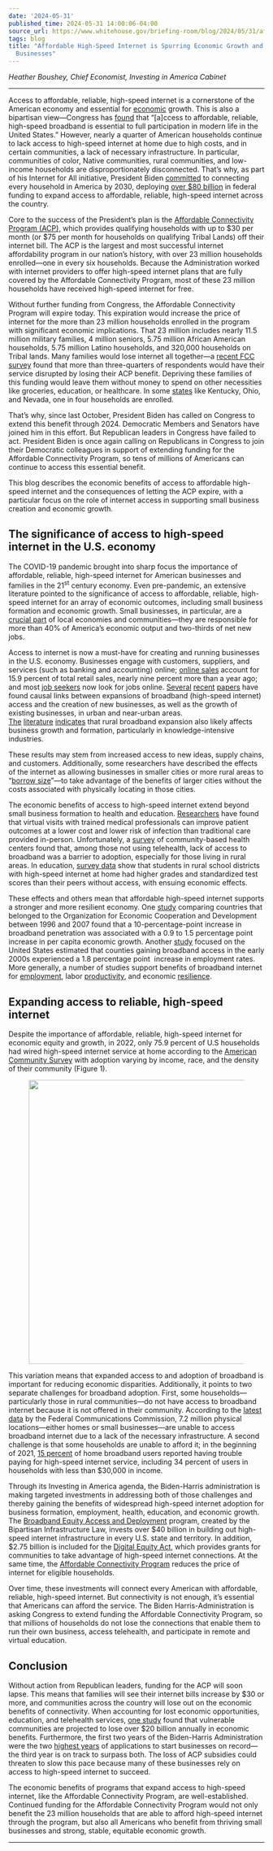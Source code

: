 ```yaml
---
date: '2024-05-31'
published_time: 2024-05-31 14:00:06-04:00
source_url: https://www.whitehouse.gov/briefing-room/blog/2024/05/31/affordable-high-speed-internet-is-spurring-economic-growth-and-boosting-small-businesses/
tags: blog
title: "Affordable High-Speed Internet is Spurring Economic Growth and Boosting Small\_\
  Businesses"
---
```

 
*Heather Boushey, Chief Economist, Investing in America Cabinet*

------------------------------------------------------------------------

Access to affordable, reliable, high-speed internet is a cornerstone of
the American economy and essential for
[economic](https://www.whitehouse.gov/cea/written-materials/2021/11/06/bringing-infrastructure-into-the-21st-century/)
growth. This is also a bipartisan view—Congress has
[found](https://uscode.house.gov/view.xhtml?path=/prelim@title47/chapter16&edition=prelim)
that “\[a\]ccess to affordable, reliable, high-speed broadband is
essential to full participation in modern life in the United States.”
However, nearly a quarter of American households continue to lack access
to high-speed internet at home due to high costs, and in certain
communities, a lack of necessary infrastructure. In particular,
communities of color, Native communities, rural communities, and
low-income households are disproportionately disconnected. That’s why,
as part of his Internet for All initiative, President Biden
[committed](https://www.whitehouse.gov/briefing-room/speeches-remarks/2023/06/26/remarks-by-president-biden-on-broadband-investments/)
to connecting every household in America by 2030, deploying [over $80
billion](https://www.whitehouse.gov/invest/?utm_source=invest.gov) in
federal funding to expand access to affordable, reliable, high-speed
internet across the country.

Core to the success of the President’s plan is the [Affordable
Connectivity Program (ACP),](https://www.fcc.gov/acp) which provides
qualifying households with up to $30 per month (or $75 per month for
households on qualifying Tribal Lands) off their internet bill. The ACP
is the largest and most successful internet affordability program in our
nation’s history, with over 23 million households enrolled—one in every
six households. Because the Administration worked with internet
providers to offer high-speed internet plans that are fully covered by
the Affordable Connectivity Program, most of these 23 million households
have received high-speed internet for free.

Without further funding from Congress, the Affordable Connectivity
Program will expire today. This expiration would increase the price of
internet for the more than 23 million households enrolled in the program
with significant economic implications. That 23 million includes nearly
11.5 million military families, 4 million seniors, 5.75 million African
American households, 5.75 million Latino households, and 320,000
households on Tribal lands. Many families would lose internet all
together—a [recent FCC survey](https://www.fcc.gov/acp-survey) found
that more than three-quarters of respondents would have their service
disrupted by losing their ACP benefit. Depriving these families of this
funding would leave them without money to spend on other necessities
like groceries, education, or healthcare. In some
[states](https://www.whitehouse.gov/briefing-room/statements-releases/2024/05/01/fact-sheet-biden-harris-administration-continues-to-call-on-congressional-republicans-and-internet-service-providers-to-keep-americans-connected-as-the-affordable-connectivity-program-enters-final-mo/)
like Kentucky, Ohio, and Nevada, one in four households are enrolled.

That’s why, since last October, President Biden has called on Congress
to extend this benefit through 2024. Democratic Members and Senators
have joined him in this effort. But Republican leaders in Congress have
failed to act. President Biden is once again calling on Republicans in
Congress to join their Democratic colleagues in support of extending
funding for the Affordable Connectivity Program, so tens of millions of
Americans can continue to access this essential benefit.

This blog describes the economic benefits of access to affordable
high-speed internet and the consequences of letting the ACP expire, with
a particular focus on the role of internet access in supporting small
business creation and economic growth.

## **The significance of access to high-speed internet in the U.S. economy**

The COVID-19 pandemic brought into sharp focus the importance of
affordable, reliable, high-speed internet for American businesses and
families in the 21<sup>st</sup> century economy. Even pre-pandemic, an
extensive literature pointed to the significance of access to
affordable, reliable, high-speed internet for an array of economic
outcomes, including small business formation and economic growth. Small
businesses, in particular, are a [crucial
part](https://www.sba.gov/article/2023/12/05/us-small-business-administration-announces-first-ever-season-small-business-campaign)
of local economies and communities—they are responsible for more than
40% of America’s economic output and two-thirds of net new jobs.

Access to internet is now a must-have for creating and running
businesses in the U.S. economy. Businesses engage with customers,
suppliers, and services (such as banking and accounting) online; [online
sales](https://www.census.gov/retail/mrts/www/data/pdf/ec_current.pdf)
account for 15.9 percent of total retail sales, nearly nine percent more
than a year ago; and most [job
seekers](https://www.bls.gov/opub/mlr/2017/beyond-bls/online-job-search-the-new-normal.htm)
now look for jobs online.
[Several](https://academic.oup.com/joeg/article/23/1/139/6573380#394981557) [recent](https://rsaiconnect.onlinelibrary.wiley.com/doi/abs/10.1111/pirs.12626) [papers](https://onlinelibrary.wiley.com/doi/abs/10.1093/ajae/aaw082) have
found causal links between expansions of broadband (high-speed internet)
access and the creation of new businesses, as well as the growth of
existing businesses, in urban and near-urban areas.
[The](https://onlinelibrary.wiley.com/doi/abs/10.1111/ajae.12259) [literature](https://academic.oup.com/joeg/article/23/1/139/6573380#394981557) [indicates](https://rsaiconnect.onlinelibrary.wiley.com/doi/abs/10.1111/pirs.12626) that
rural broadband expansion also likely affects business growth and
formation, particularly in knowledge-intensive industries.

These results may stem from increased access to new ideas, supply
chains, and customers. Additionally, some researchers have described the
effects of the internet as allowing businesses in smaller cities or more
rural areas to “[borrow
size](https://www.tandfonline.com/doi/full/10.1080/00343404.2019.1699238)”—to
take advantage of the benefits of larger cities without the costs
associated with physically locating in those cities.

The economic benefits of access to high-speed internet extend beyond
small business formation to health and education.
[Researchers](https://pubmed.ncbi.nlm.nih.gov/16620167/) have found that
virtual visits with trained medical professionals can improve patient
outcomes at a lower cost and lower risk of infection than traditional
care provided in-person. Unfortunately, a
[survey](https://www.healthaffairs.org/doi/10.1377/hlthaff.2018.05125)
of community-based health centers found that, among those not using
telehealth, lack of access to broadband was a barrier to adoption,
especially for those living in rural areas. In education, [survey
data](https://quello.msu.edu/wp-content/uploads/2020/03/Broadband_Gap_Quello_Report_MSU.pdf)
show that students in rural school districts with high-speed internet at
home had higher grades and standardized test scores than their peers
without access, with ensuing economic effects.

These effects and others mean that affordable high-speed internet
supports a stronger and more resilient economy. One
[study](https://doi.org/10.1111/j.1468-0297.2011.02420.x) comparing
countries that belonged to the Organization for Economic Cooperation and
Development between 1996 and 2007 found that a 10-percentage-point
increase in broadband penetration was associated with a 0.9 to 1.5
percentage point increase in per capita economic growth. Another
[study](https://journals.sagepub.com/doi/abs/10.1177/001979391306600202?journalCode=ilra)
focused on the United States estimated that counties gaining broadband
access in the early 2000s experienced a 1.8 percentage point  increase
in employment rates. More generally, a number of studies support
benefits of broadband internet for
[employment](https://www.sciencedirect.com/science/article/abs/pii/S0308596114000949),
labor
[productivity](https://www.sciencedirect.com/science/article/abs/pii/S0161893814000908),
and economic
[resilience](https://static1.squarespace.com/static/5cfdf6cb8acf8600012f8920/t/61a63b8c64caf536998ab307/1638284173908/Internet-Access-and-its-Implications-for-Productivity-Inequality-and-Resilience-published.pdf).

## **Expanding access to reliable, high-speed internet**

Despite the importance of affordable, reliable, high-speed internet for
economic equity and growth, in 2022, only 75.9 percent of U.S households
had wired high-speed internet service at home according to the [American
Community Survey](https://www.census.gov/programs-surveys/acs) with
adoption varying by income, race, and the density of their community
(Figure 1).

<figure>
<img
src="https://www.whitehouse.gov/wp-content/uploads/2024/05/Picture1_cc7143.png"
class="wp-image-100219" decoding="async" loading="lazy"
sizes="(max-width: 766px) 100vw, 766px"
srcset="https://www.whitehouse.gov/wp-content/uploads/2024/05/Picture1_cc7143.png 766w, https://www.whitehouse.gov/wp-content/uploads/2024/05/Picture1_cc7143.png?resize=615,449 615w, https://www.whitehouse.gov/wp-content/uploads/2024/05/Picture1_cc7143.png?resize=438,320 438w"
width="766" height="559" />
</figure>

This variation means that expanded access to and adoption of broadband
is important for reducing economic disparities. Additionally, it points
to two separate challenges for broadband adoption. First, some
households—particularly those in rural communities—do not have access to
broadband internet because it is not offered in their community.
According to the [latest
data](https://www.fcc.gov/news-events/notes/2023/11/17/national-broadband-map-30-thankful-continued-improvements)
by the Federal Communications Commission, 7.2 million physical
locations—either homes or small businesses—are unable to access
broadband internet due to a lack of the necessary infrastructure. A
second challenge is that some households are unable to afford it; in the
beginning of 2021, [15
percent](https://www.pewresearch.org/short-reads/2021/06/03/34-of-lower-income-home-broadband-users-have-had-trouble-paying-for-their-service-amid-covid-19/)
of home broadband users reported having trouble paying for high-speed
internet service, including 34 percent of users in households with less
than $30,000 in income.

Through its Investing in America agenda, the Biden-Harris administration
is making targeted investments in addressing both of those challenges
and thereby gaining the benefits of widespread high-speed internet
adoption for business formation, employment, health, education, and
economic growth. The [Broadband Equity Access and
Deployment](https://www.whitehouse.gov/briefing-room/statements-releases/2023/06/26/fact-sheet-biden-harris-administration-announces-over-40-billion-to-connect-everyone-in-america-to-affordable-reliable-high-speed-internet/)
program, created by the Bipartisan Infrastructure Law, invests over $40
billion in building out high-speed internet infrastructure in every U.S.
state and territory. In addition, $2.75 billion is included for the
[Digital Equity
Act](https://broadbandusa.ntia.doc.gov/funding-programs/digital-equity-act-programs),
which provides grants for communities to take advantage of high-speed
internet connections. At the same time, the [Affordable Connectivity
Program](https://www.fcc.gov/acp) reduces the price of internet for
eligible households.

Over time, these investments will connect every American with
affordable, reliable, high-speed internet. But connectivity is not
enough, it’s essential that Americans can afford the service. The Biden
Harris-Administration is asking Congress to extend funding the
Affordable Connectivity Program, so that millions of households do not
lose the connections that enable them to run their own business, access
telehealth, and participate in remote and virtual education.

## Conclusion

Without action from Republican leaders, funding for the ACP will soon
lapse. This means that families will see their internet bills increase
by $30 or more, and communities across the country will lose out on the
economic benefits of connectivity. When accounting for lost economic
opportunities, education, and telehealth services, [one
study](https://progresschamber.org/wp-content/uploads/2024/04/Analysis_-Economic-Impact-of-ACP-Expiration-050124.pdf)
found that vulnerable communities are projected to lose over $20 billion
annually in economic benefits. Furthermore, the first two years of the
Biden-Harris Administration were the two [highest
years](https://www.whitehouse.gov/cea/written-materials/2023/05/01/investing-in-small-businesses/)
of applications to start businesses on record—the third year is on track
to surpass both. The loss of ACP subsidies could threaten to slow this
pace because many of these businesses rely on access to high-speed
internet to succeed.

The economic benefits of programs that expand access to high-speed
internet, like the Affordable Connectivity Program, are
well-established. Continued funding for the Affordable Connectivity
Program would not only benefit the 23 million households that are able
to afford high-speed internet through the program, but also all
Americans who benefit from thriving small businesses and strong, stable,
equitable economic growth.

------------------------------------------------------------------------
